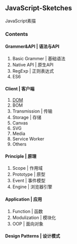 ## JavaScript-Sketches
JavaScript素描

### Contents

#### Grammer&API | 语法与API
1. Basic Grammer | 基础语法
2. Native API | 原生API
3. RegExp | 正则表达式
4. ES6

#### Client | 客户端
1. [DOM]()
2. BOM
3. Transmission | 传输
4. Storage | 存储
5. Canvas
6. SVG
7. Media
8. Service Worker
9. Others

#### Principle | 原理
1. Scope | 作用域
2. Prototype | 原型
3. Event | 事件模型
4. Engine | 浏览器引擎

#### Application | 应用
1. Function | 函数
2. Modulization | 模块化
3. OOP | 面向对象

#### Design Patterns | 设计模式
